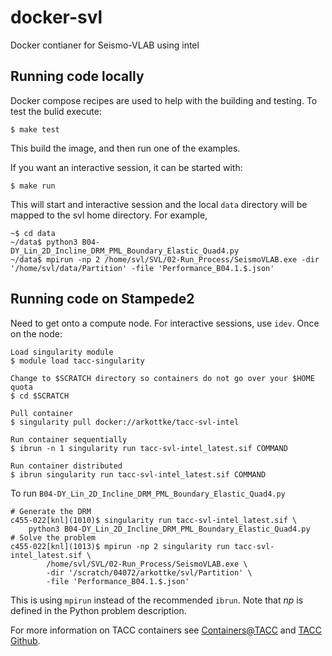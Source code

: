 # docker-svl

Docker contianer for Seismo-VLAB using intel

## Running code locally

Docker compose recipes are used to help with the building and testing. To test the bulid execute:
```
$ make test
```
This build the image, and then run one of the examples.

If you want an interactive session, it can be started with:
```
$ make run
```
This will start and interactive session and the local `data` directory will be mapped to the svl home directory. For example,
```
~$ cd data
~/data$ python3 B04-DY_Lin_2D_Incline_DRM_PML_Boundary_Elastic_Quad4.py
~/data$ mpirun -np 2 /home/svl/SVL/02-Run_Process/SeismoVLAB.exe -dir '/home/svl/data/Partition' -file 'Performance_B04.1.$.json'
```

## Running code on Stampede2

Need to get onto a compute node. For interactive sessions, use `idev`. Once on the node:
```
Load singularity module
$ module load tacc-singularity

Change to $SCRATCH directory so containers do not go over your $HOME quota
$ cd $SCRATCH

Pull container
$ singularity pull docker://arkottke/tacc-svl-intel

Run container sequentially
$ ibrun -n 1 singularity run tacc-svl-intel_latest.sif COMMAND

Run container distributed
$ ibrun singularity run tacc-svl-intel_latest.sif COMMAND
```

To run `B04-DY_Lin_2D_Incline_DRM_PML_Boundary_Elastic_Quad4.py`
```
# Generate the DRM
c455-022[knl](1010)$ singularity run tacc-svl-intel_latest.sif \
    python3 B04-DY_Lin_2D_Incline_DRM_PML_Boundary_Elastic_Quad4.py
# Solve the problem
c455-022[knl](1013)$ mpirun -np 2 singularity run tacc-svl-intel_latest.sif \
        /home/svl/SVL/02-Run_Process/SeismoVLAB.exe \
        -dir '/scratch/04072/arkottke/svl/Partition' \
        -file 'Performance_B04.1.$.json'
```
This is using `mpirun` instead of the recommended `ibrun`. Note that *np* is defined in the Python problem description.

For more information on TACC containers see [Containers@TACC](https://containers-at-tacc.readthedocs.io/en/latest/index.html) and [TACC Github](https://github.com/TACC/tacc-containers).
